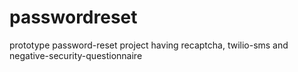 passwordreset
=============

prototype password-reset project having recaptcha, twilio-sms and negative-security-questionnaire
